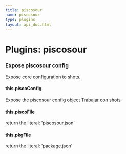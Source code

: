 ```yaml
---
title: piscosour
name: piscosour
type: plugins
layout: api_doc.html
---
```

# Plugins: piscosour


### Expose piscosour config

Expose core configuration to shots.

#### this.piscoConfig

Expose the piscosour config object [Trabajar con shots](doc/api.md#Config)
  
#### this.piscoFile

return the literal: &#39;piscosour.json&#39;

#### this.pkgFile

return the literal: &#39;package.json&#39;



